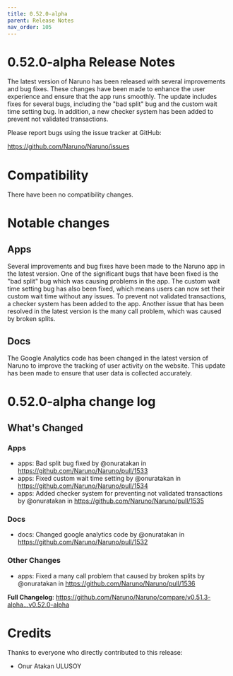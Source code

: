 ```yaml
---
title: 0.52.0-alpha
parent: Release Notes
nav_order: 105
---
```


# 0.52.0-alpha Release Notes

The latest version of Naruno has been released with several improvements and bug fixes. These changes have been made to enhance the user experience and ensure that the app runs smoothly. The update includes fixes for several bugs, including the "bad split" bug and the custom wait time setting bug. In addition, a new checker system has been added to prevent not validated transactions.

Please report bugs using the issue tracker at GitHub:

<https://github.com/Naruno/Naruno/issues>

# Compatibility

There have been no compatibility changes.

# Notable changes

## Apps
Several improvements and bug fixes have been made to the Naruno app in the latest version. One of the significant bugs that have been fixed is the "bad split" bug which was causing problems in the app. The custom wait time setting bug has also been fixed, which means users can now set their custom wait time without any issues. To prevent not validated transactions, a checker system has been added to the app. Another issue that has been resolved in the latest version is the many call problem, which was caused by broken splits.

## Docs
The Google Analytics code has been changed in the latest version of Naruno to improve the tracking of user activity on the website. This update has been made to ensure that user data is collected accurately.


# 0.52.0-alpha change log

<!-- Release notes generated using configuration in .github/release.yml at master -->

## What's Changed
### Apps
* apps: Bad split bug fixed by @onuratakan in https://github.com/Naruno/Naruno/pull/1533
* apps: Fixed custom wait time setting by @onuratakan in https://github.com/Naruno/Naruno/pull/1534
* apps: Added checker system for preventing not validated transactions by @onuratakan in https://github.com/Naruno/Naruno/pull/1535
### Docs
* docs: Changed google analytics code by @onuratakan in https://github.com/Naruno/Naruno/pull/1532
### Other Changes
* apps: Fixed a many call problem that caused by broken splits by @onuratakan in https://github.com/Naruno/Naruno/pull/1536


**Full Changelog**: https://github.com/Naruno/Naruno/compare/v0.51.3-alpha...v0.52.0-alpha

# Credits

Thanks to everyone who directly contributed to this release:

- Onur Atakan ULUSOY
